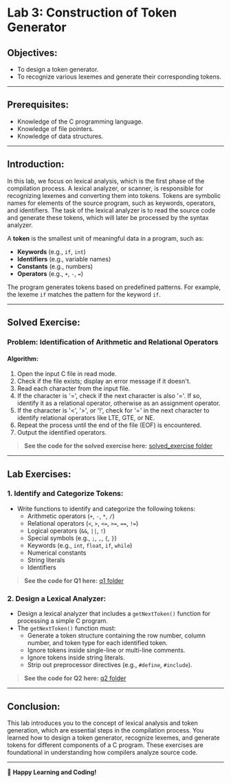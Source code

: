 # **Lab 3: Construction of Token Generator**

## **Objectives**:
- To design a token generator.
- To recognize various lexemes and generate their corresponding tokens.

---

## **Prerequisites**:
- Knowledge of the C programming language.
- Knowledge of file pointers.
- Knowledge of data structures.

---

## **Introduction**:
In this lab, we focus on lexical analysis, which is the first phase of the compilation process. A lexical analyzer, or scanner, is responsible for recognizing lexemes and converting them into tokens. Tokens are symbolic names for elements of the source program, such as keywords, operators, and identifiers. The task of the lexical analyzer is to read the source code and generate these tokens, which will later be processed by the syntax analyzer.

A **token** is the smallest unit of meaningful data in a program, such as:
- **Keywords** (e.g., `if`, `int`)
- **Identifiers** (e.g., variable names)
- **Constants** (e.g., numbers)
- **Operators** (e.g., `+`, `-`, `=`)

The program generates tokens based on predefined patterns. For example, the lexeme `if` matches the pattern for the keyword `if`.

---

## **Solved Exercise**:

### **Problem**: Identification of Arithmetic and Relational Operators

#### **Algorithm**:
1. Open the input C file in read mode.
2. Check if the file exists; display an error message if it doesn't.
3. Read each character from the input file.
4. If the character is '=', check if the next character is also '='. If so, identify it as a relational operator, otherwise as an assignment operator.
5. If the character is '<', '>', or '!', check for '=' in the next character to identify relational operators like LTE, GTE, or NE.
6. Repeat the process until the end of the file (EOF) is encountered.
7. Output the identified operators.

> **See the code for the solved exercise here:** [solved_exercise folder](./SOLVED_EXERCISE)

---

## **Lab Exercises**:

### **1. Identify and Categorize Tokens**:
- Write functions to identify and categorize the following tokens:
  - Arithmetic operators (`+`, `-`, `*`, `/`)
  - Relational operators (`<`, `>`, `<=`, `>=`, `==`, `!=`)
  - Logical operators (`&&`, `||`, `!`)
  - Special symbols (e.g., `;`, `,`, `{`, `}`)
  - Keywords (e.g., `int`, `float`, `if`, `while`)
  - Numerical constants
  - String literals
  - Identifiers

> **See the code for Q1 here:** [q1 folder](./Q1)

### **2. Design a Lexical Analyzer**:
- Design a lexical analyzer that includes a `getNextToken()` function for processing a simple C program.
- The `getNextToken()` function must:
  - Generate a token structure containing the row number, column number, and token type for each identified token.
  - Ignore tokens inside single-line or multi-line comments.
  - Ignore tokens inside string literals.
  - Strip out preprocessor directives (e.g., `#define`, `#include`).

> **See the code for Q2 here:** [q2 folder](./Q2)

---

## **Conclusion**:
This lab introduces you to the concept of lexical analysis and token generation, which are essential steps in the compilation process. You learned how to design a token generator, recognize lexemes, and generate tokens for different components of a C program. These exercises are foundational in understanding how compilers analyze source code.

---

🚀 **Happy Learning and Coding!**
